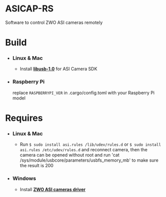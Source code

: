 # ASICAP-RS
Software to control ZWO ASI cameras remotely

# Build
- ### **Linux & Mac**
    - Install [**libusb-1.0**](https://github.com/libusb/libusb/releases) for ASI Camera SDK

- ### **Raspberry Pi**
    replace `RASPBERRYPI_VER` in .cargo/config.toml with your Raspberry Pi model

# Requires
- ### **Linux & Mac**
    - Run `$ sudo install asi.rules /lib/udev/rules.d` or `$ sudo install asi.rules /etc/udev/rules.d` and reconnect camera, then the camera can be opened without root and run 'cat /sys/module/usbcore/parameters/usbfs_memory_mb' to make sure the result is 200

- ### **Windows**
    - Install [**ZWO ASI cameras driver**](https://astronomy-imaging-camera.com/software-drivers)